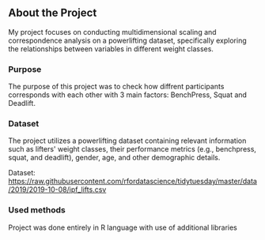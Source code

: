 ## About the Project
My project focuses on conducting multidimensional scaling and correspondence analysis on a powerlifting dataset, specifically exploring the relationships between variables in different weight classes.

### Purpose
The purpose of this project was to check how diffrent participants corresponds with each other with 3 main factors: BenchPress, Squat and Deadlift.

### Dataset
The project utilizes a powerlifting dataset containing relevant information such as lifters' weight classes, their performance metrics (e.g., benchpress, squat, and deadlift), gender, age, and other demographic details.

Dataset: https://raw.githubusercontent.com/rfordatascience/tidytuesday/master/data/2019/2019-10-08/ipf_lifts.csv

### Used methods
Project was done entirely in R language with use of additional libraries
